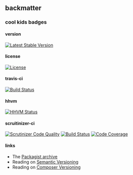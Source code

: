 
## backmatter

### cool kids badges

#### version

[![Latest Stable Version](https://poser.pugx.org/chevron/html/v/stable.svg)](https://packagist.org/packages/chevron/html)

#### license

[![License](https://poser.pugx.org/chevron/html/license.svg)](https://packagist.org/packages/chevron/html)

#### travis-ci

[![Build Status](https://travis-ci.org/henderjon/chevron.html.svg?branch=master)](https://travis-ci.org/henderjon/chevron.html)

#### hhvm

[![HHVM Status](http://hhvm.h4cc.de/badge/chevron/html.png)](http://hhvm.h4cc.de/package/chevron/html)

#### scruitinizer-ci

[![Scrutinizer Code Quality](https://scrutinizer-ci.com/g/henderjon/chevron.html/badges/quality-score.png?b=master)](https://scrutinizer-ci.com/g/henderjon/chevron.html/?branch=master)
[![Build Status](https://scrutinizer-ci.com/g/henderjon/chevron.html/badges/build.png?b=master)](https://scrutinizer-ci.com/g/henderjon/chevron.html/build-status/master)
[![Code Coverage](https://scrutinizer-ci.com/g/henderjon/chevron.html/badges/coverage.png?b=master)](https://scrutinizer-ci.com/g/henderjon/chevron.html/?branch=master)

#### links

  - The [Packagist archive](https://packagist.org/packages/chevron/html)
  - Reading on [Semantic Versioning](http://semver.org/)
  - Reading on [Composer Versioning](https://getcomposer.org/doc/01-basic-usage.md#package-versions)

